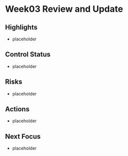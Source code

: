 # Week03 Review and Update
## Highlights
- placeholder
## Control Status
- placeholder
## Risks
- placeholder
## Actions
- placeholder
## Next Focus
- placeholder
